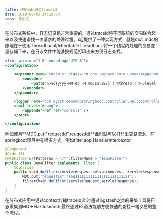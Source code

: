 ```yaml
---
title: 使用mdc记录traceid
date: 2019-08-03 14:16:54
tags: 分布式
---
```


在分布式系统中，日志记录是非常重要的，通过traceid将不同系统的交易联合起来以及快速查找一次请求的处理过程。*slfj*提供了一种实现方式，就是*mdc*,mdc的原理在于使用ThreadLocal/InheritableThreadLocal将一个线程内处理的交易变量存储下来，在日志文件中能够按规范打印出来方便日志查找。

```xml
<?xml version="1.0" encoding="UTF-8"?>
<configuration>

    <appender name="console" class="ch.qos.logback.core.ConsoleAppender">
        <encoder>
            <pattern>%d{yyyy-MM-dd HH:mm:ss.SSS} | %thread | %-5level | %logger |%X{requestId}-%m%n</pattern>
        </encoder>
    </appender>

    <logger name="com.zycat.demomdcspringboot.controller.HelloController" level="debug" />
    <root level="debug">
        <appender-ref ref="console" />
    </root>

</configuration>
```

例如使用**MDC.put("requestId",reuqestId)**此时就可以打印出交易流水，在springboot项目中有很多方式，例如filter,aop,HandlerInterceptor 

```java
@Component
@Order(1)
@WebFilter(urlPatterns = "/*",filterName = "demoFilter")
public class DemoFilter implements Filter {
    @Override
    public void doFilter(ServletRequest servletRequest, ServletResponse servletResponse, FilterChain filterChain) throws IOException, ServletException {
        MDC.put("requestId","seq1111111111111111111111111");
        filterChain.doFilter(servletRequest,servletResponse);
    }
}

```

在分布式应用中通过context传输traceid,此时通过logstash之类的采集工具将日志采集到MQ->Elasticsearch,最终通过ES语法能够方便快速的查找一笔交易的整个流程。